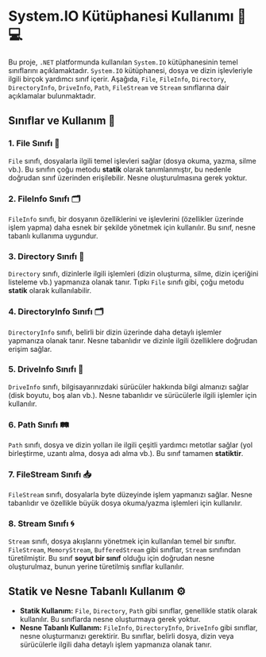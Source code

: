 # System.IO Kütüphanesi Kullanımı 📂💻

Bu proje, `.NET` platformunda kullanılan `System.IO` kütüphanesinin temel sınıflarını açıklamaktadır. `System.IO` kütüphanesi, dosya ve dizin işlevleriyle ilgili birçok yardımcı sınıf içerir. Aşağıda, `File`, `FileInfo`, `Directory`, `DirectoryInfo`, `DriveInfo`, `Path`, `FileStream` ve `Stream` sınıflarına dair açıklamalar bulunmaktadır.

## Sınıflar ve Kullanım 📝

### 1. **File Sınıfı** 📄
`File` sınıfı, dosyalarla ilgili temel işlevleri sağlar (dosya okuma, yazma, silme vb.). Bu sınıfın çoğu metodu **statik** olarak tanımlanmıştır, bu nedenle doğrudan sınıf üzerinden erişilebilir. Nesne oluşturulmasına gerek yoktur.

### 2. **FileInfo Sınıfı** 🗂️
`FileInfo` sınıfı, bir dosyanın özelliklerini ve işlevlerini (özellikler üzerinde işlem yapma) daha esnek bir şekilde yönetmek için kullanılır. Bu sınıf, nesne tabanlı kullanıma uygundur.

### 3. **Directory Sınıfı** 📁
`Directory` sınıfı, dizinlerle ilgili işlemleri (dizin oluşturma, silme, dizin içeriğini listeleme vb.) yapmanıza olanak tanır. Tıpkı `File` sınıfı gibi, çoğu metodu **statik** olarak kullanılabilir.

### 4. **DirectoryInfo Sınıfı** 🗂️
`DirectoryInfo` sınıfı, belirli bir dizin üzerinde daha detaylı işlemler yapmanıza olanak tanır. Nesne tabanlıdır ve dizinle ilgili özelliklere doğrudan erişim sağlar.

### 5. **DriveInfo Sınıfı** 💾
`DriveInfo` sınıfı, bilgisayarınızdaki sürücüler hakkında bilgi almanızı sağlar (disk boyutu, boş alan vb.). Nesne tabanlıdır ve sürücülerle ilgili işlemler için kullanılır.

### 6. **Path Sınıfı** 🛤️
`Path` sınıfı, dosya ve dizin yolları ile ilgili çeşitli yardımcı metotlar sağlar (yol birleştirme, uzantı alma, dosya adı alma vb.). Bu sınıf tamamen **statiktir**.

### 7. **FileStream Sınıfı** 📥
`FileStream` sınıfı, dosyalarla byte düzeyinde işlem yapmanızı sağlar. Nesne tabanlıdır ve özellikle büyük dosya okuma/yazma işlemleri için kullanılır.

### 8. **Stream Sınıfı** 🌀
`Stream` sınıfı, dosya akışlarını yönetmek için kullanılan temel bir sınıftır. `FileStream`, `MemoryStream`, `BufferedStream` gibi sınıflar, `Stream` sınıfından türetilmiştir. Bu sınıf **soyut bir sınıf** olduğu için doğrudan nesne oluşturulmaz, bunun yerine türetilmiş sınıflar kullanılır.

## Statik ve Nesne Tabanlı Kullanım ⚙️

- **Statik Kullanım:** `File`, `Directory`, `Path` gibi sınıflar, genellikle statik olarak kullanılır. Bu sınıflarda nesne oluşturmaya gerek yoktur.
- **Nesne Tabanlı Kullanım:** `FileInfo`, `DirectoryInfo`, `DriveInfo` gibi sınıflar, nesne oluşturmanızı gerektirir. Bu sınıflar, belirli dosya, dizin veya sürücülerle ilgili daha detaylı işlem yapmanıza olanak tanır.

